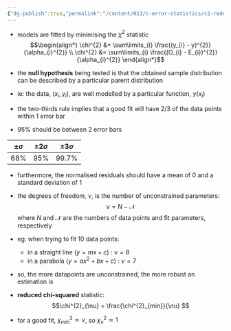```yaml
---
{"dg-publish":true,"permalink":"/content/013/c-error-statistics/c2-reduced-chi-squared/","noteIcon":"1","created":"2025-08-21T10:21:20.269+01:00","updated":"2025-08-21T10:34:43.398+01:00"}
---
```


- models are fitted by minimising the $\chi^{2}$ statistic
$$\begin{align*} 
\chi^{2} &= \sum\limits_{i} \frac{(y_{i} - y)^{2}}{\alpha_{i}^{2}} \\
\chi^{2} &= \sum\limits_{i} \frac{(O_{i} - E_{i})^{2}}{\alpha_{i}^{2}} 
\end{align*}$$
- the **null hypothesis** being tested is that the obtained sample distribution can be described by a particular parent distribution
- ie: the data, $(x_{i}, y_{i})$, are well modelled by a particular function, $y(x_{i})$

- the two-thirds rule implies that a good fit will have 2/3 of the data points within 1 error bar
- $95\%$ should be between 2 error bars

| $\pm\sigma$ | $\pm 2 \sigma$ | $\pm  3 \sigma$ |
| ----------- | -------------- | --------------- |
| $68\%$      | $95\%$         | $99.7\%$        |

- furthermore, the normalised residuals should have a mean of $0$ and a standard deviation of $1$

- the degrees of freedom, $\nu$, is the number of unconstrained parameters:
$$\nu = N - \mathscr{N}$$
	where $N$ and $\mathscr{N}$ are the numbers of data points and fit parameters, respectively

- eg: when trying to fit 10 data points:
	- in a straight line ($y = mx + c$) : $\nu = 8$
	- in a parabola ($y = ax^{2}+ bx + c$) : $\nu = 7$

- so, the more datapoints are unconstrained, the more robust an estimation is

- **reduced chi-squared** statistic:
$$\chi^{2}_{\nu} = \frac{\chi^{2}_{min}}{\nu} $$
- for a good fit, $\chi^{2}_{min} \simeq \nu$, so $\chi^{2}_{\nu} \simeq 1$

